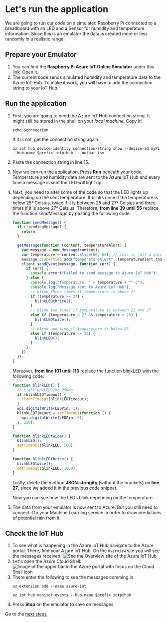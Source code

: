 # Let's run the application

We are going to run our code on a simulated Raspberry Pi connected to a breadboard with an LED and a Sensor for humidity and temperature information. Since this is an emulator the data is created more or less randomly in a realistic range.

## Prepare your Emulator

1. You can find the **Raspberry Pi Azure IoT Online Simulator** under this [link](https://azure-samples.github.io/raspberry-pi-web-simulator/#getstarted). Open it.
1. The current code sends simulated humidity and temperature data to the Azure IoT Hub. To make it work, you will have to add the connection string to your IoT Hub.

## Run the application

1. First, you are going to need the Azure IoT Hub connection string.
   It might still be stored in the shell on your _local machine_. Copy it!
   ```shell
   echo $connection
   ```
   If it is not, get the connection string again:
   ```shell
   az iot hub device-identity connection-string show --device-id myPi --hub-name $prefix'iotpihub' --output tsv
   ```
1. Paste the connection string in line 15.
1. Now we can run the application. Press **Run** beneath your code.
   Temperature and humidity data are sent to the Azure IoT Hub and every time a message is sent the LED will light up.
1. Next, you need to alter some of the code so that the LED lights up depending on the sent temperature. It blinks once if the temperature is below 25° Celsius, twice if it is between 25 and 27° Celsius and three times if it is above 27° Celsius. Therefore, **from line 39 until 55** replace the function _sendMessage_ by pasting the following code:

   ```javascript
   function sendMessage() {
     if (!sendingMessage) {
       return;
     }

     getMessage(function (content, temperatureAlert) {
       var message = new Message(content);
       var temperature = content.slice(66, 68); // this is just a quick fix
       message.properties.add("temperatureAlert", temperatureAlert.toString());
       client.sendEvent(message, function (err) {
         if (err) {
           console.error("Failed to send message to Azure IoT Hub");
         } else {
           console.log("Temperature: " + temperature + "° C");
           console.log("Message sent to Azure IoT Hub");
           // blink three times if temperature is above 27
           if (temperature >= 27) {
             blinkLEDthrice();
           }
           // blink two times if temperature is between 25 and 27
           else if (temperature < 27 && temperature > 25) {
             blinkLEDtwice();
           }
           // blink one time if temperature is below 25
           else if (temperature <= 25) {
             blinkLED();
           }
         }
       });
     });
   }
   ```

   Moreover, **from line 101 until 110** replace the function blinkLED with the following code:

   ```javascript
   function blinkLED() {
     // Light up LED for 250ms
     if (blinkLEDTimeout) {
       clearTimeout(blinkLEDTimeout);
     }
     wpi.digitalWrite(LEDPin, 1);
     blinkLEDTimeout = setTimeout(function () {
       wpi.digitalWrite(LEDPin, 0);
     }, 250);
   }

   function blinkLEDtwice() {
     blinkLED();
     setTimeout(blinkLED, 500);
   }

   function blinkLEDthrice() {
     blinkLEDtwice();
     setTimeout(blinkLED, 1000);
   }
   ```

   Lastly, delete the method **JSON.stringify** (without the brackets) on **line 27**, since we added it in the previous code snippet.

   Now you can see how the LEDs blink depending on the temperature.

1. The data from your emulator is now sent to Azure. But you still need to connect it to your Machine Learning service in order to draw predictions of potential rain from it.

## Check the IoT Hub

1. To see what is happening in the Azure IoT Hub navigate to the Azure portal. There, find your Azure IoT Hub. On the `Overview` site you will see the messages received:
   ![See the Overview site of the Azure IoT Hub](/images/03iothubinfo.png)
1. Let's open the Azure Cloud Shell:
   ![Image of the upper bar in the Azure portal with focus on the Cloud Shell icon](/images/00portalshell.png)
1. There enter the following to see the messages comming in:
   ```shell
   az extension add --name azure-iot
   ```
   ```shell
   az iot hub monitor-events --hub-name $prefix'iotpihub'
   ```
1. Press **Stop** on the emulator to save on messages.

Go to the [next steps](./04_emu_function.md)
